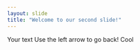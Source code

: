```yaml
---
layout: slide
title: "Welcome to our second slide!"
---
```

Your text
Use the left arrow to go back!
Cool
